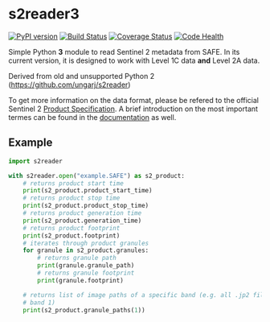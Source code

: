 # s2reader3

[![PyPI version](https://badge.fury.io/py/s2reader3.svg)](https://badge.fury.io/py/s2reader3) [![Build Status](https://travis-ci.org/robert-werner/s2reader3.svg?branch=master)](https://travis-ci.org/robert-werner/s2reader3) [![Coverage Status](https://coveralls.io/repos/github/robert-werner/s2reader3/badge.svg?branch=master)](https://coveralls.io/github/robert-werner/s2reader3?branch=master) [![Code Health](https://landscape.io/github/ungarj/s2reader/master/landscape.svg?style=flat)](https://landscape.io/github/robert-werner/s2reader3/master)

Simple Python **3** module to read Sentinel 2 metadata from SAFE. In its current version, it is designed to work with Level 1C data **and** Level 2A data.

Derived from old and unsupported Python 2 (https://github.com/ungarj/s2reader)

To get more information on the data format, please be refered to the official
Sentinel 2 [Product Specification](https://www.google.at/url?sa=t&rct=j&q=&esrc=s&source=web&cd=2&cad=rja&uact=8&sqi=2&ved=0CCQQFjABahUKEwjB_5i834rIAhWDwxQKHRtVDdI&url=https%3A%2F%2Fsentinel.esa.int%2Fdocuments%2F247904%2F349490%2FS2_MSI_Product_Specification.pdf&usg=AFQjCNEI-gxDbhIpFaDPXq1e1NEZNRHoSQ&sig2=aUy9lsNqJlgCF3PLrA1vbQ&bvm=bv.103073922,d.bGQ). A brief introduction on the most important termes can be found in the [documentation](doc/s2_product_spec.md) as well.

## Example

```python
import s2reader

with s2reader.open("example.SAFE") as s2_product:
    # returns product start time
    print(s2_product.product_start_time)
    # returns product stop time
    print(s2_product.product_stop_time)
    # returns product generation time
    print(s2_product.generation_time)
    # returns product footprint
    print(s2_product.footprint)
    # iterates through product granules
    for granule in s2_product.granules:
        # returns granule path
        print(granule.granule_path)
        # returns granule footprint
        print(granule.footprint)

    # returns list of image paths of a specific band (e.g. all .jp2 files for
    # band 1)
    print(s2_product.granule_paths(1))
```
